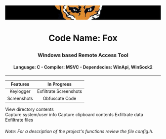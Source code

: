 ![alt text](https://github.com/francobel/RAT/blob/main/Images/xof.png)
# <p align="center"> Code Name: Fox </p>
### <p align="center"> Windows based Remote Access Tool <p>
#### <p align="center"> Language: C - Compiler: MSVC - Dependecies: WinApi, WinSock2 <p>
---
Features                    | In Progress
:-------------------------: | :-----------:
Keylogger                   | Exfiltrate Screenshots
Screenshots                 | Obfuscate Code
View directory contents   
Capture system/user info 
Capture clipboard contents
Exfiltrate data
Exfiltrate files

###### Note: For a description of the project's functions review the file config.h.

